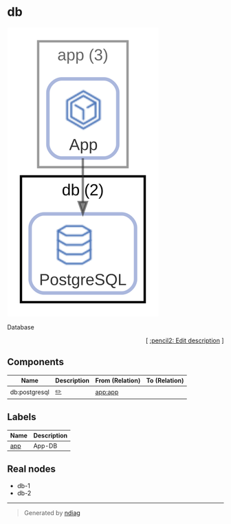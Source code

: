 # db

![view](node-db.svg)

Database


<p align="right">
  [ <a href="../../ndiag.descriptions/_node-db.md">:pencil2: Edit description</a> ]
</p>

## Components

| Name | Description | From (Relation) | To (Relation) |
| --- | --- | --- | --- |
| db:postgresql |  <a href="../../ndiag.descriptions/_component-db_postgresql.md">:pencil2:</a> | [app:app](node-app.md) |  |

## Labels

| Name | Description |
| --- | --- |
| [app](label-app.md) | App-DB |
## Real nodes

- db-1
- db-2

---

> Generated by [ndiag](https://github.com/k1LoW/ndiag)
